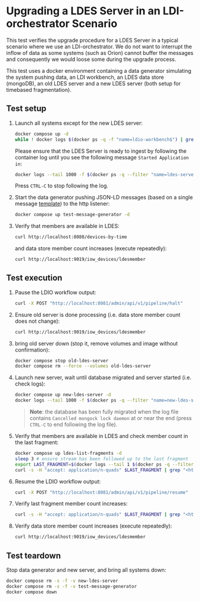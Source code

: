 # Upgrading a LDES Server in an LDI-orchestrator Scenario
This test verifies the upgrade procedure for a LDES Server in a typical scenario where we use an LDI-orchestrator. We do not want to interrupt the inflow of data as some systems (such as Orion) cannot buffer the messages and consequently we would loose some during the upgrade process.

This test uses a docker environment containing a data generator simulating the system pushing data, an LDI workbench, an LDES data store (mongoDB), an old LDES server and a new LDES server (both setup for timebased fragmentation).

## Test setup
1. Launch all systems except for the new LDES server:
    ```bash
    docker compose up -d
    while ! docker logs $(docker ps -q -f "name=ldio-workbench$") | grep 'Started Application in' ; do sleep 1; done
    ```
    Please ensure that the LDES Server is ready to ingest by following the container log until you see the following message `Started Application in`:
    ```bash
    docker logs --tail 1000 -f $(docker ps -q --filter "name=ldes-server$")
    ```
    Press `CTRL-C` to stop following the log.

2. Start the data generator pushing JSON-LD messages (based on a single message [template](./data/device.template.json)) to the http listener:
   ```bash
   docker compose up test-message-generator -d
   ```

3. Verify that members are available in LDES:
   ```bash
   curl http://localhost:8080/devices-by-time
   ```
   and data store member count increases (execute repeatedly):
   ```bash
   curl http://localhost:9019/iow_devices/ldesmember
   ```

## Test execution
1. Pause the LDIO workflow output:
    ```bash
    curl -X POST "http://localhost:8081/admin/api/v1/pipeline/halt"
    ```

2. Ensure old server is done processing (i.e. data store member count does not change):
   ```bash
   curl http://localhost:9019/iow_devices/ldesmember
   ```

3. bring old server down (stop it, remove volumes and image without confirmation):
    ```bash
    docker compose stop old-ldes-server
    docker compose rm --force --volumes old-ldes-server
    ```

3. Launch new server, wait until database migrated and server started (i.e. check logs):
    ```bash
    docker compose up new-ldes-server -d
    docker logs --tail 1000 -f $(docker ps -q --filter "name=new-ldes-server$")
    ```
    > **Note**: the  database has been fully migrated when the log file contains `Cancelled mongock lock daemon` at or near the end (press `CTRL-C` to end following the log file).

4. Verify that members are available in LDES and check member count in the last fragment:
   ```bash
   docker compose up ldes-list-fragments -d
   sleep 3 # ensure stream has been followed up to the last fragment
   export LAST_FRAGMENT=$(docker logs --tail 1 $(docker ps -q --filter "name=ldes-list-fragments$"))
   curl -s -H "accept: application/n-quads" $LAST_FRAGMENT | grep "<https://w3id.org/tree#member>" | wc -l
   ```

5. Resume the LDIO workflow output:
    ```bash
    curl -X POST "http://localhost:8081/admin/api/v1/pipeline/resume"
    ```

6. Verify last fragment member count increases:
   ```bash
   curl -s -H "accept: application/n-quads" $LAST_FRAGMENT | grep "<https://w3id.org/tree#member>" | wc -l
   ```

7. Verify data store member count increases (execute repeatedly):
   ```bash
   curl http://localhost:9019/iow_devices/ldesmember
   ```

## Test teardown
Stop data generator and new server, and bring all systems down:
```bash
docker compose rm -s -f -v new-ldes-server
docker compose rm -s -f -v test-message-generator
docker compose down
```
